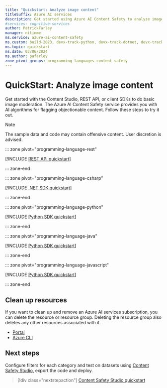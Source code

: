```yaml
---
title: "Quickstart: Analyze image content"
titleSuffix: Azure AI services
description: Get started using Azure AI Content Safety to analyze image content for objectionable material.
#services: cognitive-services
author: PatrickFarley
manager: nitinme
ms.service: azure-ai-content-safety
ms.custom: build-2023, devx-track-python, devx-track-dotnet, devx-track-extended-java, devx-track-js
ms.topic: quickstart
ms.date: 03/06/2024
ms.author: pafarley
zone_pivot_groups: programming-languages-content-safety
---
```


# QuickStart: Analyze image content

Get started with the Content Studio, REST API, or client SDKs to do basic image moderation. The Azure AI Content Safety service provides you with AI algorithms for flagging objectionable content. Follow these steps to try it out.

> [!NOTE]
> 
> The sample data and code may contain offensive content. User discretion is advised.

::: zone pivot="programming-language-rest"

[!INCLUDE [REST API quickstart](./includes/quickstarts/rest-quickstart-image.md)]

::: zone-end

::: zone pivot="programming-language-csharp"

[!INCLUDE [.NET SDK quickstart](./includes/quickstarts/csharp-quickstart-image.md)]

::: zone-end

::: zone pivot="programming-language-python"

[!INCLUDE [Python SDK quickstart](./includes/quickstarts/python-quickstart-image.md)]

::: zone-end

::: zone pivot="programming-language-java"

[!INCLUDE [Python SDK quickstart](./includes/quickstarts/java-quickstart-image.md)]

::: zone-end

::: zone pivot="programming-language-javascript"

[!INCLUDE [Python SDK quickstart](./includes/quickstarts/javascript-quickstart-image.md)]

::: zone-end



## Clean up resources

If you want to clean up and remove an Azure AI services subscription, you can delete the resource or resource group. Deleting the resource group also deletes any other resources associated with it.

- [Portal](../multi-service-resource.md?pivots=azportal#clean-up-resources)
- [Azure CLI](../multi-service-resource.md?pivots=azcli#clean-up-resources)

## Next steps

Configure filters for each category and test on datasets using [Content Safety Studio](studio-quickstart.md), export the code and deploy.

> [!div class="nextstepaction"]
> [Content Safety Studio quickstart](./studio-quickstart.md)
